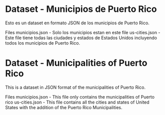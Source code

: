 # Dataset - Municipios de Puerto Rico
Esto es un dataset en formato JSON de los municipios de Puerto Rico. 

Files
municipios.json - Solo los municipios estan en este file
us-cities.json - Este file tiene todas las ciudades y estados de Estados Unidos incluyendo todos los municipios de Puerto Rico. 

# Dataset - Municipalities of Puerto Rico
This is a dataset in JSON format of the municipalities of Puerto Rico.

Files
municipios.json - This file only contains the municipalities of Puerto rico
us-cities.json - This file contains all the cities and states of United States with the addition of the Puerto Rico Municipalities.
